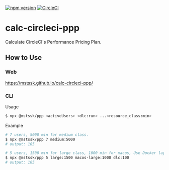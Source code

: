 [![npm version](https://badge.fury.io/js/%40mstssk%2Fppp.svg)](https://badge.fury.io/js/%40mstssk%2Fppp)
[![CircleCI](https://circleci.com/gh/mstssk/calc-circleci-ppp.svg?style=svg)](https://circleci.com/gh/mstssk/calc-circleci-ppp)

# calc-circleci-ppp
Calculate CircleCI's Performance Pricing Plan.

## How to Use

### Web

https://mstssk.github.io/calc-circleci-ppp/

### CLI

Usage
```sh
$ npx @mstssk/ppp <activeUsers> <dlc:run> ...<resource_class:min>
```

Example

```sh
# 7 users, 5000 min for medium class.
$ npx @mstssk/ppp 7 medium:5000
# output: 105
```

```sh
# 5 users, 1500 min for large class, 1000 min for macos, Use Docker layer caching for 100 times.
$ npx @mstssk/ppp 5 large:1500 macos-large:1000 dlc:100
# output: 105
```
